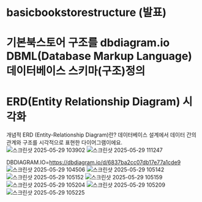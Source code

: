 # basicbookstorestructure (발표)
# 기본북스토어 구조를 dbdiagram.io DBML(Database Markup Language) 데이터베이스 스키마(구조)정의
# ERD(Entity Relationship Diagram) 시각화
개념적 ERD (Entity-Relationship Diagram)란?
데이터베이스 설계에서 데이터 간의 관계와 구조를 시각적으로 표현한 다이어그램이에요.
![스크린샷 2025-05-29 103902](https://github.com/user-attachments/assets/bee9acc6-d922-4130-912b-9f33e903de0b)
![스크린샷 2025-05-29 111247](https://github.com/user-attachments/assets/9d72f40c-a633-473b-b734-1501cbf246ba)

DBDIAGRAM.IO=https://dbdiagram.io/d/6837ba2cc07db17e77a1cde9
![스크린샷 2025-05-29 104506](https://github.com/user-attachments/assets/d29afe65-8f25-4731-998c-fd76f2a9e080)
![스크린샷 2025-05-29 105142](https://github.com/user-attachments/assets/91f77020-5676-439f-aef4-a4e21546c686)
![스크린샷 2025-05-29 105152](https://github.com/user-attachments/assets/79b319b1-5407-4e48-9ef2-4917a4eb2994)
![스크린샷 2025-05-29 105159](https://github.com/user-attachments/assets/be8d8cc2-25da-4fcf-8dfd-40c571da3943)
![스크린샷 2025-05-29 105204](https://github.com/user-attachments/assets/6ac5fae4-6ce0-443f-ba40-3e7a9c9c5f01)
![스크린샷 2025-05-29 105209](https://github.com/user-attachments/assets/149a1fc9-2e86-4bca-9e3b-037330f0ac8d)
![스크린샷 2025-05-29 105225](https://github.com/user-attachments/assets/dd7584bd-f2ec-4162-9b63-c23977db62be)
